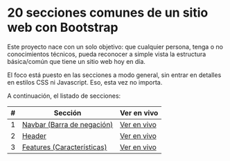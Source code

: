 # 20 secciones comunes de un sitio web con Bootstrap
Este proyecto nace con un solo objetivo: que cualquier persona, tenga o no conocimientos técnicos, pueda reconocer a simple vista la estructura básica/común que tiene un sitio web hoy en día.

El foco está puesto en las secciones a modo general, sin entrar en detalles en estilos CSS ni Javascript. Eso, esta vez no importa.

A continuación, el listado de secciones:

| # | Sección                                                      | Ver en vivo      |
|:-:|--------------------------------------------------------------|------------------|
| 1 | [Navbar (Barra de negación)](https://github.com/emicastor/20-secciones-web-comunes/tree/main/navbar)   |[Ver en vivo](https://20seccioneswebcomunes.netlify.app/navbar)   |
| 2 | [Header](https://github.com/emicastor/20-secciones-web-comunes/tree/main/header)   |[Ver en vivo](https://20seccioneswebcomunes.netlify.app/header)   |
| 3 | [Features (Características)](https://github.com/emicastor/20-secciones-web-comunes/tree/main/features)   |[Ver en vivo](https://20seccioneswebcomunes.netlify.app/features)   |
